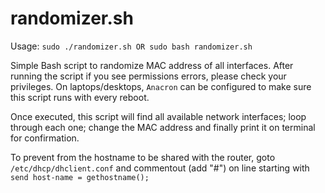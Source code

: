 # randomizer.sh

Usage: `sudo ./randomizer.sh OR sudo bash randomizer.sh`

Simple Bash script to randomize MAC address of all interfaces. After running the script if you see permissions errors, please check your privileges. On laptops/desktops, `Anacron` can be configured to make sure this script runs with every reboot.

Once executed, this script will find all available network interfaces; loop through each one; change the MAC address and finally print it on terminal for confirmation.

To prevent from the hostname to be shared with the router, goto `/etc/dhcp/dhclient.conf` and commentout (add "#") on line starting with `send host-name = gethostname();`
